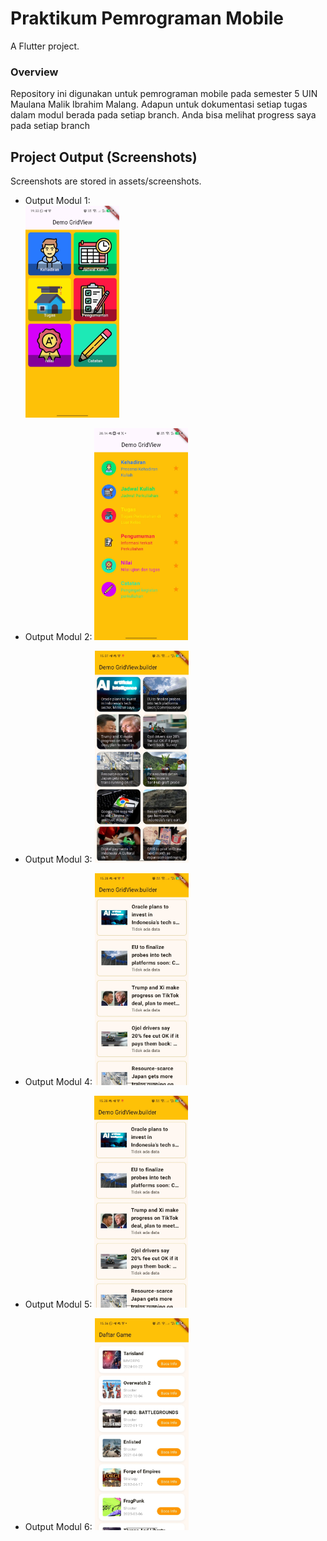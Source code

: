 # Praktikum Pemrograman Mobile

A Flutter project.

### Overview

Repository ini digunakan untuk pemrograman mobile pada semester 5 UIN Maulana Malik Ibrahim Malang. Adapun untuk dokumentasi setiap tugas dalam modul berada pada setiap branch. Anda bisa melihat progress saya pada setiap branch

## Project Output (Screenshots)

Screenshots are stored in assets/screenshots.

- Output Modul 1:  
  <img src="assets/screenshots/1.jpg" alt="Single thumbs up icon" width="150" height="auto" />

- Output Modul 2:
  <img src="assets/screenshots/2.jpg" alt="Three thumbs icons in Row and Column layout" width="150" height="auto" />

- Output Modul 3:
  <img src="assets/screenshots/3.jpg" alt="Three thumbs icons in Row and Column layout" width="150" height="auto" />

- Output Modul 4:
  <img src="assets/screenshots/4.jpg" alt="Three thumbs icons in Row and Column layout" width="150" height="auto" />

- Output Modul 5:
  <img src="assets/screenshots/4.jpg" alt="Three thumbs icons in Row and Column layout" width="150" height="auto" />

- Output Modul 6:
  <img src="assets/screenshots/6.jpg" alt="Three thumbs icons in Row and Column layout" width="150" height="auto" />
